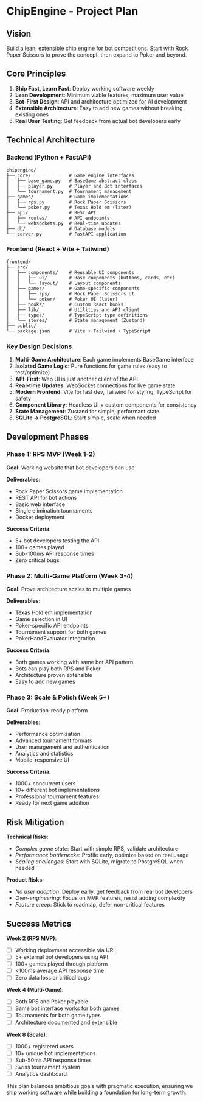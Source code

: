 # ChipEngine - Project Plan

## Vision
Build a lean, extensible chip engine for bot competitions. Start with Rock Paper Scissors to prove the concept, then expand to Poker and beyond.

## Core Principles

1. **Ship Fast, Learn Fast**: Deploy working software weekly
2. **Lean Development**: Minimum viable features, maximum user value
3. **Bot-First Design**: API and architecture optimized for AI development
4. **Extensible Architecture**: Easy to add new games without breaking existing ones
5. **Real User Testing**: Get feedback from actual bot developers early

## Technical Architecture

### Backend (Python + FastAPI)
```
chipengine/
├── core/              # Game engine interfaces
│   ├── base_game.py   # BaseGame abstract class
│   ├── player.py      # Player and Bot interfaces
│   └── tournament.py  # Tournament management
├── games/             # Game implementations
│   ├── rps.py         # Rock Paper Scissors
│   └── poker.py       # Texas Hold'em (later)
├── api/               # REST API
│   ├── routes/        # API endpoints
│   └── websockets.py  # Real-time updates
├── db/                # Database models
└── server.py          # FastAPI application
```

### Frontend (React + Vite + Tailwind)
```
frontend/
├── src/
│   ├── components/    # Reusable UI components
│   │   ├── ui/        # Base components (buttons, cards, etc)
│   │   └── layout/    # Layout components
│   ├── games/         # Game-specific components
│   │   ├── rps/       # Rock Paper Scissors UI
│   │   └── poker/     # Poker UI (later)
│   ├── hooks/         # Custom React hooks
│   ├── lib/           # Utilities and API client
│   ├── types/         # TypeScript type definitions
│   └── stores/        # State management (Zustand)
├── public/
└── package.json       # Vite + Tailwind + TypeScript
```

### Key Design Decisions

1. **Multi-Game Architecture**: Each game implements BaseGame interface
2. **Isolated Game Logic**: Pure functions for game rules (easy to test/optimize)
3. **API-First**: Web UI is just another client of the API
4. **Real-time Updates**: WebSocket connections for live game state
5. **Modern Frontend**: Vite for fast dev, Tailwind for styling, TypeScript for safety
6. **Component Library**: Headless UI + custom components for consistency
7. **State Management**: Zustand for simple, performant state
8. **SQLite → PostgreSQL**: Start simple, scale when needed

## Development Phases

### Phase 1: RPS MVP (Week 1-2)
**Goal**: Working website that bot developers can use

**Deliverables**:
- Rock Paper Scissors game implementation
- REST API for bot actions
- Basic web interface
- Single elimination tournaments
- Docker deployment

**Success Criteria**:
- 5+ bot developers testing the API
- 100+ games played
- Sub-100ms API response times
- Zero critical bugs

### Phase 2: Multi-Game Platform (Week 3-4)
**Goal**: Prove architecture scales to multiple games

**Deliverables**:
- Texas Hold'em implementation
- Game selection in UI
- Poker-specific API endpoints
- Tournament support for both games
- PokerHandEvaluator integration

**Success Criteria**:
- Both games working with same bot API pattern
- Bots can play both RPS and Poker
- Architecture proven extensible
- Easy to add new games

### Phase 3: Scale & Polish (Week 5+)
**Goal**: Production-ready platform

**Deliverables**:
- Performance optimization
- Advanced tournament formats
- User management and authentication
- Analytics and statistics
- Mobile-responsive UI

**Success Criteria**:
- 1000+ concurrent users
- 10+ different bot implementations
- Professional tournament features
- Ready for next game addition

## Risk Mitigation

**Technical Risks**:
- *Complex game state*: Start with simple RPS, validate architecture
- *Performance bottlenecks*: Profile early, optimize based on real usage
- *Scaling challenges*: Start with SQLite, migrate to PostgreSQL when needed

**Product Risks**:
- *No user adoption*: Deploy early, get feedback from real bot developers
- *Over-engineering*: Focus on MVP features, resist adding complexity
- *Feature creep*: Stick to roadmap, defer non-critical features

## Success Metrics

**Week 2 (RPS MVP)**:
- [ ] Working deployment accessible via URL
- [ ] 5+ external bot developers using API
- [ ] 100+ games played through platform
- [ ] <100ms average API response time
- [ ] Zero data loss or critical bugs

**Week 4 (Multi-Game)**:
- [ ] Both RPS and Poker playable
- [ ] Same bot interface works for both games
- [ ] Tournaments for both game types
- [ ] Architecture documented and extensible

**Week 8 (Scale)**:
- [ ] 1000+ registered users
- [ ] 10+ unique bot implementations
- [ ] Sub-50ms API response times
- [ ] Swiss tournament system
- [ ] Analytics dashboard

This plan balances ambitious goals with pragmatic execution, ensuring we ship working software while building a foundation for long-term growth.